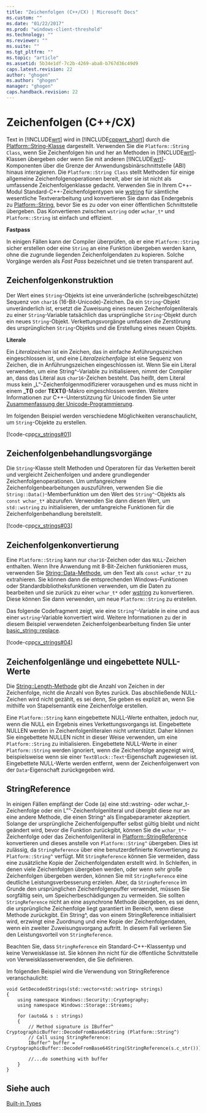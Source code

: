 ```yaml
---
title: "Zeichenfolgen (C++/CX) | Microsoft Docs"
ms.custom: ""
ms.date: "01/22/2017"
ms.prod: "windows-client-threshold"
ms.technology: ""
ms.reviewer: ""
ms.suite: ""
ms.tgt_pltfrm: ""
ms.topic: "article"
ms.assetid: 5b34e1df-7c2b-4269-aba8-b767d36c49d9
caps.latest.revision: 22
author: "ghogen"
ms.author: "ghogen"
manager: "ghogen"
caps.handback.revision: 22
---
```

# Zeichenfolgen (C++/CX)
Text in [!INCLUDE[wrt](../cppcx/includes/wrt-md.md)] wird in [!INCLUDE[cppwrt_short](../cppcx/includes/cppwrt-short-md.md)] durch die [Platform::String\-Klasse](../cppcx/platform-string-class.md) dargestellt. Verwenden Sie die `Platform::String Class`, wenn Sie Zeichenfolgen hin und her an Methoden in [!INCLUDE[wrt](../cppcx/includes/wrt-md.md)]\-Klassen übergeben oder wenn Sie mit anderen [!INCLUDE[wrt](../cppcx/includes/wrt-md.md)]\-Komponenten über die Grenze der Anwendungsbinärschnittstelle \(ABI\) hinaus interagieren. Die `Platform::String Class` stellt Methoden für einige allgemeine Zeichenfolgenoperationen bereit, aber sie ist nicht als umfassende Zeichenfolgenklasse gedacht. Verwenden Sie in Ihrem C\+\+\-Modul Standard\-C\+\+\-Zeichenfolgentypen wie [wstring](../Topic/wstring.md) für sämtliche wesentliche Textverarbeitung und konvertieren Sie dann das Endergebnis zu [Platform::String](../cppcx/platform-string-class.md), bevor Sie es zu oder von einer öffentlichen Schnittstelle übergeben. Das Konvertieren zwischen `wstring` oder `wchar_t*` und `Platform::String` ist einfach und effizient.  
  
 **Fastpass**  
  
 In einigen Fällen kann der Compiler überprüfen, ob er eine `Platform::String` sicher erstellen oder eine `String` an eine Funktion übergeben werden kann, ohne die zugrunde liegenden Zeichenfolgendaten zu kopieren. Solche Vorgänge werden als *Fast Pass* bezeichnet und sie treten transparent auf.  
  
## Zeichenfolgenkonstruktion  
 Der Wert eines `String`\-Objekts ist eine unveränderliche \(schreibgeschützte\) Sequenz von `char16` \(16\-Bit\-Unicode\)\-Zeichen. Da ein `String`\-Objekt unveränderlich ist, ersetzt die Zuweisung eines neuen Zeichenfolgenliterals zu einer `String`\-Variable tatsächlich das ursprüngliche `String`\-Objekt durch ein neues `String`\-Objekt. Verkettungsvorgänge umfassen die Zerstörung des ursprünglichen `String`\-Objekts und die Erstellung eines neuen Objekts.  
  
 **Literale**  
  
 Ein *Literalzeichen* ist ein Zeichen, das in einfache Anführungszeichen eingeschlossen ist, und eine *Literalzeichenfolge* ist eine Sequenz von Zeichen, die in Anführungszeichen eingeschlossen ist. Wenn Sie ein Literal verwenden, um eine String^\-Variable zu initialisieren, nimmt der Compiler an, dass das Literal aus `char16`\-Zeichen besteht. Das heißt, dem Literal muss kein „L“\-Zeichenfolgenmodifizierer vorausgehen und es muss nicht in einem **\_T\(\)** oder **TEXT\(\)**\-Makro eingeschlossen werden. Weitere Informationen zur C\+\+\-Unterstützung für Unicode finden Sie unter [Zusammenfassung der Unicode\-Programmierung](../text/unicode-programming-summary.md).  
  
 Im folgenden Beispiel werden verschiedene Möglichkeiten veranschaulicht, um `String`\-Objekte zu erstellen.  
  
 [!code-cpp[cx_strings#01](../snippets/cpp/VS_Snippets_Misc/cx_strings/cpp/class1.cpp#01)]  
  
## Zeichenfolgenbehandlungsvorgänge  
 Die `String`\-Klasse stellt Methoden und Operatoren für das Verketten bereit und vergleicht Zeichenfolgen und andere grundlegender Zeichenfolgenoperationen. Um umfangreichere Zeichenfolgenbearbeitungen auszuführen, verwenden Sie die `String::Data()`\-Memberfunktion um den Wert des `String^`\-Objekts als `const wchar_t*` abzurufen. Verwenden Sie dann diesen Wert, um `std::wstring` zu initialisieren, der umfangreiche Funktionen für die Zeichenfolgenbehandlung bereitstellt.  
  
 [!code-cpp[cx_strings#03](../snippets/cpp/VS_Snippets_Misc/cx_strings/cpp/class1.cpp#03)]  
  
## Zeichenfolgenkonvertierung  
 Eine `Platform::String` kann nur `char16`\-Zeichen oder das `NULL`\-Zeichen enthalten. Wenn Ihre Anwendung mit 8\-Bit\-Zeichen funktionieren muss, verwenden Sie [String::Data\-Methode](../cppcx/string-data-method.md), um den Text als `const wchar_t*` zu extrahieren. Sie können dann die entsprechenden Windows\-Funktionen oder Standardbibliotheksfunktionen verwenden, um die Daten zu bearbeiten und sie zurück zu einer `wchar_t*` oder [wstring](../Topic/wstring.md) zu konvertieren. Diese können Sie dann verwenden, um neue `Platform::String` zu erstellen.  
  
 Das folgende Codefragment zeigt, wie eine `String^`\-Variable in eine und aus einer `wstring`\-Variable konvertiert wird. Weitere Informationen zu der in diesem Beispiel verwendeten Zeichenfolgenbearbeitung finden Sie unter [basic\_string::replace](../Topic/basic_string::replace.md).  
  
 [!code-cpp[cx_strings#04](../snippets/cpp/VS_Snippets_Misc/cx_strings/cpp/class1.cpp#04)]  
  
## Zeichenfolgenlänge und eingebettete NULL\-Werte  
 Die [String::Length\-Methode](../cppcx/string-length-method.md) gibt die Anzahl von Zeichen in der Zeichenfolge, nicht die Anzahl von Bytes zurück. Das abschließende NULL\-Zeichen wird nicht gezählt, es sei denn, Sie geben es explizit an, wenn Sie mithilfe von Stapelsemantik eine Zeichenfolge erstellen.  
  
 Eine `Platform::String` kann eingebettete NULL\-Werte enthalten, jedoch nur, wenn die NULL ein Ergebnis eines Verkettungsvorgangs ist. Eingebettete NULLEN werden in Zeichenfolgenliteralen nicht unterstützt. Daher können Sie eingebettete NULLEN nicht in dieser Weise verwenden, um eine `Platform::String` zu initialisieren. Eingebettete NULL\-Werte in einer `Platform::String` werden ignoriert, wenn die Zeichenfolge angezeigt wird, beispielsweise wenn sie einer `TextBlock::Text`\-Eigenschaft zugewiesen ist. Eingebettete NULL\-Werte werden entfernt, wenn der Zeichenfolgenwert von der `Data`\-Eigenschaft zurückgegeben wird.  
  
## StringReference  
 In einigen Fällen empfängt der Code \(a\) eine std::wstring\- oder wchar\_t\-Zeichenfolge oder ein L””\-Zeichenfolgenliteral und übergibt diese nur an eine andere Methode, die einen String^ als Eingabeparameter akzeptiert. Solange der ursprüngliche Zeichenfolgenpuffer selbst gültig bleibt und nicht geändert wird, bevor die Funktion zurückgibt, können Sie die `wchar_t*`\-Zeichenfolge oder das Zeichenfolgenliteral in [Platform::StringReference](../cppcx/platform-stringreference-class.md) konvertieren und dieses anstelle von `Platform::String^` übergeben. Dies ist zulässig, da `StringReference` über eine benutzerdefinierte Konvertierung zu `Platform::String^` verfügt. Mit `StringReference` können Sie vermeiden, dass eine zusätzliche Kopie der Zeichenfolgendaten erstellt wird. In Schleifen, in denen viele Zeichenfolgen übergeben werden, oder wenn sehr große Zeichenfolgen übergeben werden, können Sie mit `StringReference` eine deutliche Leistungsverbesserung erzielen. Aber, da `StringReference` im Grunde den ursprünglichen Zeichenfolgenpuffer verwendet, müssen Sie sorgfältig sein, um Speicherbeschädigungen zu vermeiden. Sie sollten `StringReference` nicht an eine asynchrone Methode übergeben, es sei denn, die ursprüngliche Zeichenfolge liegt garantiert im Bereich, wenn diese Methode zurückgibt. Ein String^, das von einem StringReference initialisiert wird, erzwingt eine Zuordnung und eine Kopie der Zeichenfolgendaten, wenn ein zweiter Zuweisungsvorgang auftritt. In diesem Fall verlieren Sie den Leistungsvorteil von `StringReference`.  
  
 Beachten Sie, dass `StringReference` ein Standard\-C\+\+\-Klassentyp und keine Verweisklasse ist. Sie können ihn nicht für die öffentliche Schnittstelle von Verweisklassenverwenden, die Sie definieren.  
  
 Im folgenden Beispiel wird die Verwendung von StringReference veranschaulicht:  
  
```  
void GetDecodedStrings(std::vector<std::wstring> strings)  
{  
    using namespace Windows::Security::Cryptography;  
    using namespace Windows::Storage::Streams;  
  
    for (auto&& s : strings)  
    {  
        // Method signature is IBuffer^ CryptographicBuffer::DecodeFromBase64String (Platform::String^)  
        // Call using StringReference:  
        IBuffer^ buffer = CryptographicBuffer::DecodeFromBase64String(StringReference(s.c_str()));  
  
        //...do something with buffer  
    }  
}  
```  
  
## Siehe auch  
 [Built\-in Types](http://msdn.microsoft.com/de-de/acc196fd-09da-4882-b554-6c94685ec75f)